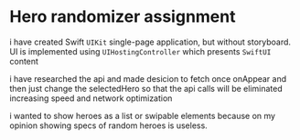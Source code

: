 # Hero randomizer assignment

i have created Swift `UIKit` single-page application, but without storyboard.
UI is implemented using `UIHostingController` which presents `SwiftUI` content

i have researched the api and made desicion to fetch once onAppear and then just change the selectedHero
so that the api calls will be eliminated increasing speed and network optimization

i wanted to show heroes as a list or swipable elements because on my opinion showing specs of random heroes is useless.

